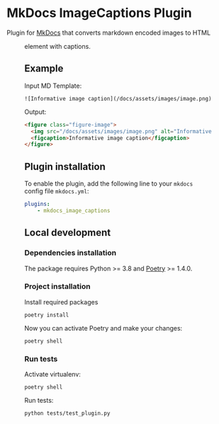 # MkDocs ImageCaptions Plugin

Plugin for [MkDocs](https://www.mkdocs.org) that converts markdown encoded images to HTML <figure> element with captions.

## Example

Input MD Template:

```
![Informative image caption](/docs/assets/images/image.png)
```

Output:

```html
<figure class="figure-image">
  <img src="/docs/assets/images/image.png" alt="Informative image caption">
  <figcaption>Informative image caption</figcaption>
</figure>
```

## Plugin installation


To enable the plugin, add the following line to your `mkdocs` config file `mkdocs.yml`:

```yaml
plugins:
    - mkdocs_image_captions
```

## Local development

### Dependencies installation
The package requires Python >= 3.8 and [Poetry](https://python-poetry.org/docs/#installation) >= 1.4.0.  

### Project installation

Install required packages 

```
poetry install
```

Now you can activate Poetry and make your changes:

```
poetry shell
```

### Run tests

Activate virtualenv:

```
poetry shell
```

Run tests:

```
python tests/test_plugin.py
```
